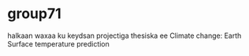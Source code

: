 # group71
halkaan waxaa ku keydsan projectiga thesiska ee Climate change: Earth Surface temperature prediction 

